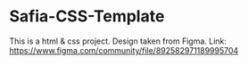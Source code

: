 # Safia-CSS-Template
This is a html &amp; css project. Design taken from Figma.
Link: https://www.figma.com/community/file/892582971189995704

